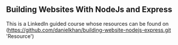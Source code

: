 ## Building Websites With NodeJs and Express
This is a LinkedIn guided course whose resources can be found on (https://github.com/danielkhan/building-website-nodejs-express.git 'Resource')